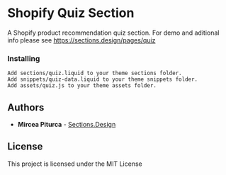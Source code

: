 # Shopify Quiz Section

A Shopify product recommendation quiz section.
For demo and aditional info please see https://sections.design/pages/quiz

### Installing

```
Add sections/quiz.liquid to your theme sections folder.
Add snippets/quiz-data.liquid to your theme snippets folder.
Add assets/quiz.js to your theme assets folder.
```

## Authors

* **Mircea Piturca** - [Sections.Design](hhttps://github.com/mirceapiturca/Sections)

## License

This project is licensed under the MIT License

